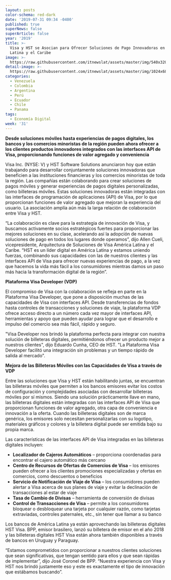 ```yaml
---
layout: posts
color-schema: red-dark
date: '2019-07-31 09:34 -0400'
published: true
superNews: false
superArticle: false
year: '2019'
title: >-
  Visa y HST se Asocian para Ofrecer Soluciones de Pago Innovadoras en América
  Latina y el Caribe 
image: >-
  https://raw.githubusercontent.com/itnewslat/assets/master/img/540x320/Visa-Pago-p.jpg
detail-image: >-
  https://raw.githubusercontent.com/itnewslat/assets/master/img/1024x680/Visa-Pago-g.jpg
categories:
  - Venezuela
  - Colombia
  - Argentina
  - Perú
  - Ecuador
  - Chile
  - Panama
tags:
  - Economía Digital
week: '31'
---
```

**Desde soluciones móviles hasta experiencias de pagos digitales, los bancos y los comercios minoristas de la región pueden ahora ofrecer a los clientes productos innovadores integrados con las interfaces API de Visa, proporcionando funciones de valor agregado y conveniencia**
 
Visa Inc. (NYSE: V) y HST Software Solutions anunciaron hoy que están trabajando para desarrollar conjuntamente soluciones innovadoras que beneficien a las instituciones financieras y los comercios minoristas de toda la región. Las compañías están colaborando para crear soluciones de pagos móviles y generar experiencias de pagos digitales personalizadas, como billeteras móviles. Estas soluciones innovadoras están integradas con las interfaces de programación de aplicaciones (API) de Visa, por lo que proporcionan funciones de valor agregado que mejoran la experiencia del usuario. La asociación amplía aún más la larga relación de colaboración entre Visa y HST. 
 
“La colaboración es clave para la estrategia de innovación de Visa, y buscamos activamente socios estratégicos fuertes para proporcionar las mejores soluciones en su clase, acelerando así la adopción de nuevas soluciones de pago en todos los lugares donde operamos”, dijo Allen Cueli, vicepresidente, Arquitectura de Soluciones de Visa América Latina y el Caribe. “HST es un líder digital en América Latina y estamos uniendo fuerzas, combinando sus capacidades con las de nuestros clientes y las interfaces API de Visa para ofrecer nuevas experiencias de pago, a la vez que hacemos la vida más fácil a los consumidores mientras damos un paso más hacia la transformación digital de la región”. 
 
**Plataforma Visa Developer (VDP)**

El compromiso de Visa con la colaboración se refleja en parte en la Plataforma Visa Developer, que pone a disposición muchas de las capacidades de Visa con interfaces API. Desde transferencias de fondos hasta controles de transacciones y soluciones de viaje, la plataforma VDP ofrece acceso directo a un número cada vez mayor de interfaces API, herramientas y apoyo que pueden ayudar para lograr que el desarrollo e impulso del comercio sea más fácil, rápido y seguro.
 
"Visa Developer nos brindó la plataforma perfecta para integrar con nuestra solución de billeteras digitales, permitiéndonos ofrecer un producto mejor a nuestros clientes", dijo Eduardo Cunha, CEO de HST. "La Plataforma Visa Developer facilitó una integración sin problemas y un tiempo rápido de salida al mercado". 
 
**Mejora de las Billeteras Móviles con las Capacidades de Visa a través de VDP**

Entre las soluciones que Visa y HST están habilitando juntas, se encuentran las billeteras móviles que permiten a los bancos emisores evitar los costos de configuración y complejidades asociadas con desarrollar billeteras móviles por sí mismos. Siendo una solución prácticamente llave en mano, las billeteras digitales están integradas con las interfaces API de Visa que proporcionan funciones de valor agregado, otra capa de conveniencia e innovación a la oferta. Cuando las billeteras digitales son de marca genérica, los emisores solo necesitan personalizarlas con su logotipo, materiales gráficos y colores y la billetera digital puede ser emitida bajo su propia marca. 
 
Las características de las interfaces API de Visa integradas en las billeteras digitales incluyen:

- **Localizador de Cajeros Automáticos** – proporciona coordenadas para encontrar el cajero automático más cercano 
- **Centro de Recursos de Ofertas de Comercios de Visa** – los emisores pueden ofrecer a los clientes promociones especializadas y ofertas en comercios, como descuentos o beneficios
- **Servicio de Notificación de Viaje de Visa** – los consumidores pueden alertar a Visa acerca de sus planes de viaje y evitar la declinación de transacciones al estar de viaje 
- **Tasa de Cambio de Divisas** – herramienta de conversión de divisas
- **Control de Transacciones de Visa** – permite a los consumidores bloquear o desbloquear una tarjeta por cualquier razón, como tarjetas extraviadas, controles paternales, etc., sin tener que llamar a su banco
 
Los bancos de América Latina ya están aprovechando las billeteras digitales HST Visa. BPP, emisor brasilero, lanzó su billetera de emisor en el año 2018 y las billeteras digitales HST Visa están ahora también disponibles a través de bancos en Uruguay y Paraguay. 
 
“Estamos comprometidos con proporcionar a nuestros clientes soluciones que sean significativas, que tengan sentido para ellos y que sean rápidas de implementar”, dijo José Coronel de BPP. “Nuestra experiencia con Visa y HST nos brindó justamente eso y este es exactamente el tipo de innovación que estábamos buscando”.
